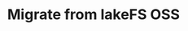 ---
title: Migrate from lakeFS OSS
description: How to migrate from lakeFS OSS to lakeFS Enterprise
nav_order: 110
parent: Get Started with lakeFS Enterprise
---